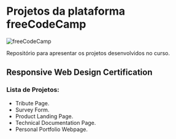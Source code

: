 # Projetos da plataforma freeCodeCamp
![freeCodeCamp](https://upload.wikimedia.org/wikipedia/commons/3/39/FreeCodeCamp_logo.png)

Repositório para apresentar os projetos desenvolvidos no curso.

## Responsive Web Design Certification


### Lista de Projetos:
- Tribute Page.
- Survey Form.
- Product Landing Page.
- Technical Documentation Page.
- Personal Portfolio Webpage.
